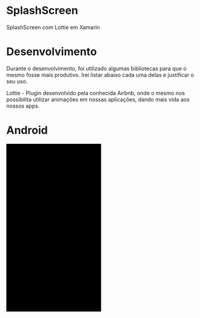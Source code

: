 # SplashScreen
SplashScreen com Lottie em  Xamarin

# Desenvolvimento

Durante o desenvolvimento, foi utilizado algumas bibliotecas para que o mesmo fosse mais produtivo. 
Irei listar abaixo cada uma delas e justificar o seu uso.

Lottie - Plugin desenvolvido pela conhecida Airbnb, onde o mesmo nos possibilita 
utilizar animações em nossas aplicações, dando mais vida aos nossos apps.

# Android
![Android](https://raw.githubusercontent.com/EmersonMeloMachado/SplashScreen/master/bloggif_5e7b8bc4e1c34.gif)
